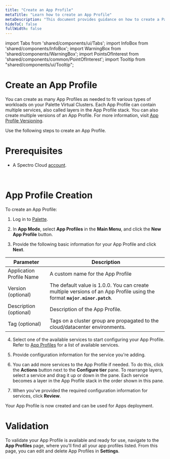 ```yaml
---
title: "Create an App Profile"
metaTitle: "Learn how to create an App Profile"
metaDescription: "This document provides guidance on how to create a Palette App Profile"
hideToC: false
fullWidth: false
---
```


import Tabs from 'shared/components/ui/Tabs';
import InfoBox from 'shared/components/InfoBox';
import WarningBox from 'shared/components/WarningBox';
import PointsOfInterest from 'shared/components/common/PointOfInterest';
import Tooltip from "shared/components/ui/Tooltip";

# Create an App Profile

You can create as many App Profiles as needed to fit various types of workloads on your Palette Virtual Clusters. Each App Profile can contain multiple services, also called layers in the App Profile stack. You can also create multiple versions of an App Profile. For more information, visit [App Profile Versioning](/devx/app-profile/versioning-app-profile). 

Use the following steps to create an App Profile.


# Prerequisites

* A Spectro Cloud [account](https://www.spectrocloud.com/get-started/).
<br />

# App Profile Creation

To create an App Profile:

1. Log in to [Palette](https://console.spectrocloud.com).

2. In **App Mode**, select **App Profiles** in the **Main Menu**, and click the **New App Profile** button. 

3. Provide the following basic information for your App Profile and click **Next**.


|         Parameter           | Description  |
|-------------------------------|-----------------|
|Application Profile Name | A custom name for the App Profile|
|Version (optional) | The default value is 1.0.0. You can create multiple versions of an App Profile using the format **`major.minor.patch`**.
|Description (optional)   | Description of the App Profile. | 
|Tag (optional)               | Tags on a cluster group are propagated to the cloud/datacenter environments.|

4. Select one of the available services to start configuring your App Profile. Refer to [App Profiles](/devx/app-profile) for a list of available services. 

5. Provide configuration information for the service you're adding.

6. You can add more services to the App Profile if needed. To do this, click the **Actions** button next to the **Configure tier** pane. To rearrange layers, select a service and drag it up or down in the pane. Each service becomes a layer in the App Profile stack in the order shown in this pane.

7. When you've provided the required configuration information for services, click **Review**. 

Your App Profile is now created and can be used for Apps deployment.  

# Validation

To validate your App Profile is available and ready for use, navigate to the **App Profiles** page, where you'll find all your app profiles listed. From this page, you can edit and delete App Profiles in **Settings**.
